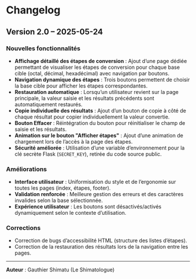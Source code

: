 # Changelog

## Version 2.0 – 2025-05-24

### Nouvelles fonctionnalités

- **Affichage détaillé des étapes de conversion** : Ajout d’une page dédiée permettant de visualiser les étapes de conversion pour chaque base cible (octal, décimal, hexadécimal) avec navigation par boutons.
- **Navigation dynamique des étapes** : Trois boutons permettent de choisir la base cible pour afficher les étapes correspondantes.
- **Restauration automatique** : Lorsqu’un utilisateur revient sur la page principale, la valeur saisie et les résultats précédents sont automatiquement restaurés.
- **Copie individuelle des résultats** : Ajout d’un bouton de copie à côté de chaque résultat pour copier individuellement la valeur convertie.
- **Bouton Effacer** : Réintégration du bouton pour réinitialiser le champ de saisie et les résultats.
- **Animation sur le bouton "Afficher étapes"** : Ajout d’une animation de chargement lors de l’accès à la page des étapes.
- **Sécurité améliorée** : Utilisation d’une variable d’environnement pour la clé secrète Flask (`SECRET_KEY`), retirée du code source public.

### Améliorations

- **Interface utilisateur** : Uniformisation du style et de l’ergonomie sur toutes les pages (index, étapes, footer).
- **Validation renforcée** : Meilleure gestion des erreurs et des caractères invalides selon la base sélectionnée.
- **Expérience utilisateur** : Les boutons sont désactivés/activés dynamiquement selon le contexte d’utilisation.

### Corrections

- Correction de bugs d’accessibilité HTML (structure des listes d’étapes).
- Correction de la restauration des résultats lors de la navigation entre les pages.  

---

**Auteur** : Gauthier Shimatu (Le Shimatologue)